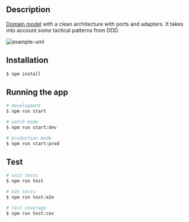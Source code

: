 ## Description

[Domain model](https://martinfowler.com/eaaCatalog/domainModel.html) with a clean architecture with ports and adapters. It takes into account some tactical patterns from DDD.


![example-uml](http://www.plantuml.com/plantuml/proxy?cache=no&src=https://raw.githubusercontent.com/zhuravlevma/nestjs-clean-architecture/main/diagram.iuml)

## Installation

```bash
$ npm install
```

## Running the app

```bash
# development
$ npm run start

# watch mode
$ npm run start:dev

# production mode
$ npm run start:prod
```

## Test

```bash
# unit tests
$ npm run test

# e2e tests
$ npm run test:e2e

# test coverage
$ npm run test:cov
```
